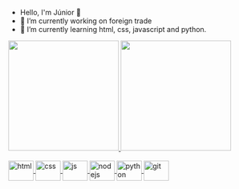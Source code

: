 - Hello, I'm Júnior 👋
-  🔭 I’m currently working on foreign trade 
- 🌱 I’m currently learning html, css, javascript and python.

<div>
    <a href="https://github.com/Junior580">
      <img height="220em"
        src="https://github-readme-stats.vercel.app/api?username=Junior580&show_icons=true&theme=dracula" />
      <img height="220em"
      src="https://github-readme-stats.vercel.app/api/top-langs/?username=junior580&theme=tokyonight" />
  </div>

<div style="display: inline_block"><br />    
    <img align="center"  alt="html" height="40" width="50" src="https://cdn.jsdelivr.net/gh/devicons/devicon/icons/html5/html5-original.svg" style="max-width: 100%;">
    <img align="center"  alt="css" height="40" width="50" src="https://cdn.jsdelivr.net/gh/devicons/devicon/icons/css3/css3-original.svg" style="max-width: 100%;">
    <img align="center"  alt="js" height="40" width="50" src="https://cdn.jsdelivr.net/gh/devicons/devicon/icons/javascript/javascript-original.svg" style="max-width: 100%;">
    <img align="center"  alt="nodejs" height="40" width="50" src="https://cdn.jsdelivr.net/gh/devicons/devicon/icons/nodejs/nodejs-original.svg" style="max-width: 100%;">
    <img align="center"  alt="python" height="40" width="50" src="https://cdn.jsdelivr.net/gh/devicons/devicon/icons/python/python-original.svg" style="max-width: 100%;">
    <img align="center"  alt="git" height="40" width="50" src="https://cdn.jsdelivr.net/gh/devicons/devicon/icons/git/git-original.svg" style="max-width: 100%;">  
</div>
